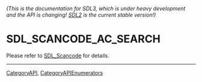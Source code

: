 ###### (This is the documentation for SDL3, which is under heavy development and the API is changing! [SDL2](https://wiki.libsdl.org/SDL2/) is the current stable version!)
# SDL_SCANCODE_AC_SEARCH

Please refer to [SDL_Scancode](SDL_Scancode) for details.

----
[CategoryAPI](CategoryAPI), [CategoryAPIEnumerators](CategoryAPIEnumerators)

